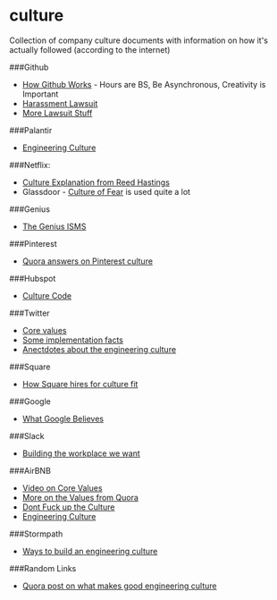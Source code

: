 # culture
Collection of company culture documents with information on how it's actually followed (according to the internet)

###Github
* [How Github Works](http://zachholman.com/posts/how-github-works/) - Hours are BS, Be Asynchronous, Creativity is Important
* [Harassment Lawsuit](http://valleywag.gawker.com/github-cofounder-resigns-after-internal-harassment-inve-1565714008)
* [More Lawsuit Stuff](http://valleywag.gawker.com/ims-and-email-support-allegations-about-the-toxic-cultu-1567175545)

###Palantir
* [Engineering Culture](https://www.palantir.com/engineering-culture/)

###Netflix:
* [Culture Explanation from Reed Hastings](http://www.slideshare.net/reed2001/culture-1798664)
* Glassdoor - [Culture of Fear](http://www.glassdoor.com/GD/Reviews/Netflix-Reviews-E11891.htm?filter.jobTitleFTS=engineer&filter.defaultEmploymentStatuses=false&filter.employmentStatus=REGULAR&filter.employmentStatus=PART_TIME) is used quite a lot 

###Genius
* [The Genius ISMS](http://genius.com/Genius-the-genius-isms-annotated)

###Pinterest
* [Quora answers on Pinterest culture](https://www.quora.com/What-is-it-like-to-work-at-Pinterest)

###Hubspot
* [Culture Code](http://www.slideshare.net/HubSpot/the-hubspot-culture-code-creating-a-company-we-love)

###Twitter
* [Core values](http://genius.com/Twitter-core-values-annotated)
* [Some implementation facts](http://www.forbes.com/sites/kevinkruse/2012/10/23/twitter-employee-engagement/)
* [Anectdotes about the engineering culture](http://www.geekwire.com/2014/twitter-exec/)

###Square
* [How Square hires for culture fit](https://corner.squareup.com/2013/11/culture-fit.html)

###Google
* [What Google Believes](http://www.google.com/about/company/philosophy/)

###Slack
* [Building the workplace we want](http://slackhq.com/post/107934093600/building-the-workplace-we-want)

###AirBNB
* [Video on Core Values](https://gist.github.com/sprice/11157970)
* [More on the Values from Quora](https://www.quora.com/What-is-Airbnbs-mission-vision-statement)
* [Dont Fuck up the Culture](https://medium.com/@bchesky/dont-fuck-up-the-culture-597cde9ee9d4)
* [Engineering Culture](http://nerds.airbnb.com/engineering-culture-airbnb/)

###Stormpath
* [Ways to build an engineering culture](https://stormpath.com/blog/how-to-build-engineering-culture/)

###Random Links
* [Quora post on what makes good engineering culture](https://www.quora.com/What-makes-a-good-engineering-culture)
